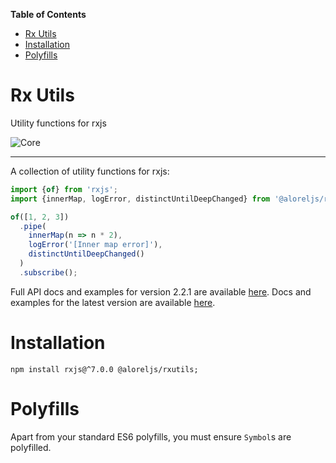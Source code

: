 <!-- START doctoc generated TOC please keep comment here to allow auto update -->
<!-- DON'T EDIT THIS SECTION, INSTEAD RE-RUN doctoc TO UPDATE -->
**Table of Contents** 

- [Rx Utils](#rx-utils)
- [Installation](#installation)
- [Polyfills](#polyfills)

<!-- END doctoc generated TOC please keep comment here to allow auto update -->

# Rx Utils

Utility functions for rxjs

![Core](https://github.com/Alorel/rxutils/workflows/Core/badge.svg)

-----

A collection of utility functions for rxjs:

```typescript
import {of} from 'rxjs';
import {innerMap, logError, distinctUntilDeepChanged} from '@aloreljs/rxutils/operators';

of([1, 2, 3])
  .pipe(
    innerMap(n => n * 2),
    logError('[Inner map error]'),
    distinctUntilDeepChanged()
  )
  .subscribe();
```

Full API docs and examples for version 2.2.1 are available [here](https://github.com/Alorel/rxutils/tree/2.2.1/docs).
Docs and examples for the latest version are available [here](http://bit.ly/rxutils-master-docs).

# Installation
```
npm install rxjs@^7.0.0 @aloreljs/rxutils;
```

# Polyfills

Apart from your standard ES6 polyfills, you must ensure `Symbol`s are polyfilled.
